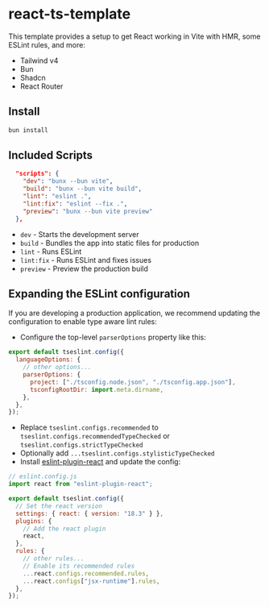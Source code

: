 # react-ts-template

This template provides a setup to get React working in Vite with HMR, some ESLint rules, and more:

- Tailwind v4
- Bun
- Shadcn
- React Router

## Install

```bash
bun install
```

## Included Scripts

```json
  "scripts": {
    "dev": "bunx --bun vite",
    "build": "bunx --bun vite build",
    "lint": "eslint .",
    "lint:fix": "eslint --fix .",
    "preview": "bunx --bun vite preview"
  },
```

- `dev` - Starts the development server
- `build` - Bundles the app into static files for production
- `lint` - Runs ESLint
- `lint:fix` - Runs ESLint and fixes issues
- `preview` - Preview the production build

## Expanding the ESLint configuration

If you are developing a production application, we recommend updating the configuration to enable type aware lint rules:

- Configure the top-level `parserOptions` property like this:

```js
export default tseslint.config({
  languageOptions: {
    // other options...
    parserOptions: {
      project: ["./tsconfig.node.json", "./tsconfig.app.json"],
      tsconfigRootDir: import.meta.dirname,
    },
  },
});
```

- Replace `tseslint.configs.recommended` to `tseslint.configs.recommendedTypeChecked` or `tseslint.configs.strictTypeChecked`
- Optionally add `...tseslint.configs.stylisticTypeChecked`
- Install [eslint-plugin-react](https://github.com/jsx-eslint/eslint-plugin-react) and update the config:

```js
// eslint.config.js
import react from "eslint-plugin-react";

export default tseslint.config({
  // Set the react version
  settings: { react: { version: "18.3" } },
  plugins: {
    // Add the react plugin
    react,
  },
  rules: {
    // other rules...
    // Enable its recommended rules
    ...react.configs.recommended.rules,
    ...react.configs["jsx-runtime"].rules,
  },
});
```
